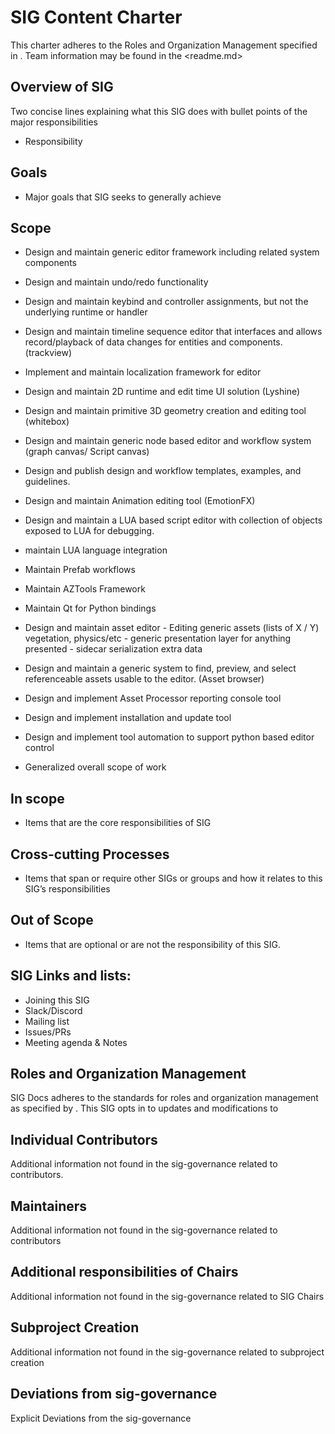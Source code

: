 # SIG Content Charter

This charter adheres to the Roles and Organization Management specified in <sig-governance>.
 Team information may be found in the <readme.md>

## Overview of SIG

Two concise lines explaining what this SIG does with bullet points of the major responsibilities

- Responsibility

## Goals

- Major goals that SIG seeks to generally achieve

## Scope
- Design and maintain generic editor framework including related system components
- Design and maintain undo/redo functionality
- Design and maintain keybind and controller assignments, but not the underlying runtime or handler
- Design and maintain timeline sequence editor that interfaces and allows record/playback of data changes for entities and components. (trackview)
- Implement and maintain localization framework for editor
- Design and maintain 2D runtime and edit time UI solution (Lyshine)
- Design and maintain primitive 3D geometry creation and editing tool (whitebox)
- Design and maintain generic node based editor and workflow system (graph canvas/ Script canvas)
- Design and publish design and workflow templates, examples, and guidelines.
- Design and maintain Animation editing tool (EmotionFX)
- Design and maintain a LUA based script editor with collection of objects exposed to LUA for debugging.
- maintain LUA language integration
- Maintain Prefab workflows
- Maintain AZTools Framework
- Maintain Qt for Python bindings 

- Design and maintain asset editor - Editing generic assets (lists of X / Y) vegetation, physics/etc - generic presentation layer for anything presented - sidecar serialization extra data
- Design and maintain a generic system to find, preview, and select referenceable assets usable to the editor. (Asset browser)

- Design and implement Asset Processor reporting console tool
- Design and implement installation and update tool
- Design and implement tool automation to support python based editor control

- Generalized overall scope of work

## In scope

- Items that are the core responsibilities of SIG

## Cross-cutting Processes

- Items that span or require other SIGs or groups and how it relates to this SIG’s responsibilities

## Out of Scope

- Items that are optional or are not the responsibility of this SIG.

## SIG Links and lists:

- Joining this SIG
- Slack/Discord
- Mailing list
- Issues/PRs
- Meeting agenda & Notes

## Roles and Organization Management

SIG Docs adheres to the standards for roles and organization management as specified by <sig-governance>. This SIG opts in to updates and modifications to <sig-governance>

## Individual Contributors

Additional information not found in the sig-governance related to contributors.

## Maintainers

Additional information not found in the sig-governance related to contributors

## Additional responsibilities of Chairs

Additional information not found in the sig-governance related to SIG Chairs

## Subproject Creation

Additional information not found in the sig-governance related to subproject creation

## Deviations from sig-governance

Explicit Deviations from the sig-governance
